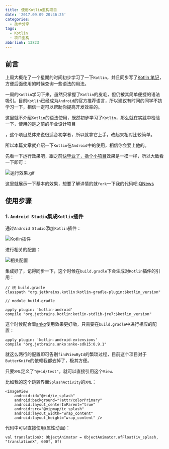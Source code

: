 ```yaml
---
title: 使用Kotlin重构项目
date: '2017.09.09 20:46:25'
categories:
  - 技术分享
tags:
  - Kotlin
  - 项目重构
abbrlink: 13823
---
```


## 前言

上周大概花了一个星期的时间初步学习了一下`Kotlin`，并且同步写了[Kotlin 笔记](http://www.jianshu.com/p/f132e368b88d)，方便后面使用的时候查询一些语法的用法。

<!-- more -->

一周的`Kotlin`学习下来，虽然只掌握了`Kotlin`的皮毛，但仍被其简单便捷的语法吸引。目前`Kotlin`已经成为`Android`的官方推荐语言，所以建议有时间的同学不妨学习一下，相信一定可以帮助你提高开发效率的。

这里就不介绍`Kotlin`的语法使用，既然初步学习了`Kotlin`，那么就在实践中检验一下，使用的是之前的毕业设计项目

<div class="github-widget" data-repo="xiaweizi/QNews"></div>

，这个项目总体来说很适合初学者，所以就拿它上手，改起来相对比较简单。

所以本篇文章就介绍一下`Kotlin`在`Android`中的使用，相信你会爱上他的。

先看一下运行效果吧，跟之前[快毕业了，撸个小项目](http://www.jianshu.com/p/ae4aa11f35a4)效果是一模一样，所以大致看一下即可：

![运行效果.gif](http://upload-images.jianshu.io/upload_images/4043475-65effeb19b751e39.gif?imageMogr2/auto-orient/strip)

这里就展示一下基本的效果，想要了解详情的就`fork`一下我的代码吧:[QNews](https://github.com/xiaweizi/QNews)

## 使用步骤

### 1. `Android Studio`集成`Kotlin`插件

通过`Android Studio`添加`Kotlin`插件：

![Kotlin插件](http://upload-images.jianshu.io/upload_images/4043475-f78dbad6f4cb211f.png?imageMogr2/auto-orient/strip%7CimageView2/2/w/1240)

进行相关的配置：


![相关配置](http://upload-images.jianshu.io/upload_images/4043475-eed2a897793f5265.png?imageMogr2/auto-orient/strip%7CimageView2/2/w/1240)

集成好了，记得同步一下，这个时候在`build.gradle`下会生成对`Kotlin`插件的引用：

    // 根 build.gradle
    classpath "org.jetbrains.kotlin:kotlin-gradle-plugin:$kotlin_version"
    
    // module build.gradle
    
    apply plugin: 'kotlin-android'
    compile "org.jetbrains.kotlin:kotlin-stdlib-jre7:$kotlin_version"

这个时候配合着[anko](https://github.com/Kotlin/anko)使用效果更好呦，只需要在`build.gradle`中进行相应的配置：

    apply plugin: 'kotlin-android-extensions'
    compile "org.jetbrains.anko:anko-sdk15:0.9.1"

就这么两行的配置即可告别`findViewById`的繁琐过程，目前这个项目对于`ButterKnife`的依赖我都去掉了，极其方便。

只要`XML`定义了`"@+id/test"`，就可以直接引用这个`View`.

比如我的这个跳转界面`SplashActivity`的`XML`：

    <ImageView
        android:id="@+id/iv_splash"
        android:background="?attr/colorPrimary"
        android:layout_centerInParent="true"
        android:src="@mipmap/ic_splash"
        android:layout_width="wrap_content"
        android:layout_height="wrap_content" />

代码中可以直接使用(属性动画)：

    val translationX: ObjectAnimator = ObjectAnimator.ofFloat(iv_splash, "translationX", 600f, 0f)
